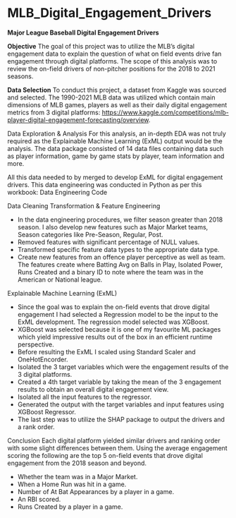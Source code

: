 # MLB_Digital_Engagement_Drivers
**Major League Baseball Digital Engagement Drivers**

**Objective**
The goal of this project was to utilize the MLB’s digital engagement data to explain the question of what on field events drive fan engagement through digital platforms. The scope of this analysis was to review the on-field drivers of non-pitcher positions for the 2018 to 2021 seasons.

**Data Selection**
To conduct this project, a dataset from Kaggle was sourced and selected. The 1990-2021 MLB data was utilized which contain main dimensions of MLB games, players as well as their daily digital engagement metrics from 3 digital platforms: https://www.kaggle.com/competitions/mlb-player-digital-engagement-forecasting/overview.

Data Exploration & Analysis
For this analysis, an in-depth EDA was not truly required as the Explainable Machine Learning (ExML) output would be the analysis. The data package consisted of 14 data files containing data such as player information, game by game stats by player, team information and more.

All this data needed to by merged to develop ExML for digital engagement drivers. This data engineering was conducted in Python as per this workbook: Data Engineering Code


Data Cleaning Transformation & Feature Engineering
-	In the data engineering procedures, we filter season greater than 2018 season. I also develop new features such as Major Market teams, Season categories like Pre-Season, Regular, Post.
-	Removed features with significant percentage of NULL values.
-	Transformed specific feature data types to the appropriate data type.
-	Create new features from an offence player perceptive as well as team. The features create where Batting Avg on Balls in Play, Isolated Power, Runs Created and a binary ID to note where the team was in the American or National league.

Explainable Machine Learning (ExML)
-	Since the goal was to explain the on-field events that drove digital engagement I had selected a Regression model to be the input to the ExML development. The regression model selected was XGBoost.
-	XGBoost was selected because it is one of my favourite ML packages which yield impressive results out of the box in an efficient runtime perspective.
-	Before resulting the ExML I scaled using Standard Scaler and OneHotEncorder.
-	Isolated the 3 target variables which were the engagement results of the 3 digital platforms.
-	Created a 4th target variable by taking the mean of the 3 engagement results to obtain an overall digital engagement view.
-	Isolated all the input features to the regressor.
-	Generated the output with the target variables and input features using XGBoost Regressor.
-	The last step was to utilize the SHAP package to output the drivers and a rank order.

Conclusion
Each digital platform yielded similar drivers and ranking order with some slight differences between them. Using the average engagement scoring the following are the top 5 on-field events that drove digital engagement from the 2018 season and beyond.

-	Whether the team was in a Major Market.
-	When a Home Run was hit in a game.
-	Number of At Bat Appearances by a player in a game.
-	An RBI scored.
-	Runs Created by a player in a game.

